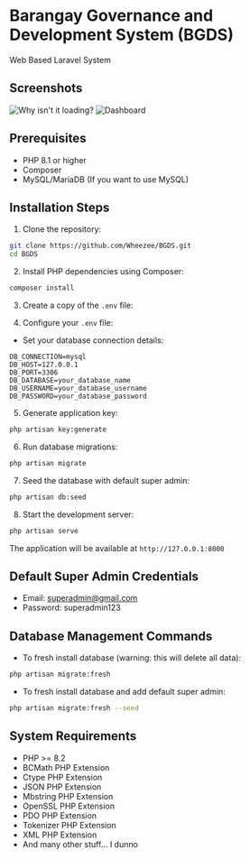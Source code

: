 # Barangay Governance and Development System (BGDS) 

Web Based Laravel System

## Screenshots
![Why isn't it loading?](https://i.imgur.com/ki1PmBD.png)
![Dashboard](https://i.imgur.com/v5q1sik.png)


## Prerequisites

- PHP 8.1 or higher
- Composer
- MySQL/MariaDB (If you want to use MySQL)

## Installation Steps

1. Clone the repository:
```bash
git clone https://github.com/Wheezee/BGDS.git
cd BGDS
```

2. Install PHP dependencies using Composer:
```bash
composer install
```

3. Create a copy of the `.env` file:

4. Configure your `.env` file:
- Set your database connection details:
```
DB_CONNECTION=mysql
DB_HOST=127.0.0.1
DB_PORT=3306
DB_DATABASE=your_database_name
DB_USERNAME=your_database_username
DB_PASSWORD=your_database_password
```

5. Generate application key:
```bash
php artisan key:generate
```

6. Run database migrations:
```bash
php artisan migrate
```

7. Seed the database with default super admin:
```bash
php artisan db:seed
```

8. Start the development server:
```bash
php artisan serve
```

The application will be available at `http://127.0.0.1:8000`

## Default Super Admin Credentials

- Email: superadmin@gmail.com
- Password: superadmin123

## Database Management Commands

- To fresh install database (warning: this will delete all data):
```bash
php artisan migrate:fresh
```

- To fresh install database and add default super admin:
```bash
php artisan migrate:fresh --seed
```

## System Requirements

- PHP >= 8.2
- BCMath PHP Extension
- Ctype PHP Extension
- JSON PHP Extension
- Mbstring PHP Extension
- OpenSSL PHP Extension
- PDO PHP Extension
- Tokenizer PHP Extension
- XML PHP Extension
- And many other stuff... I dunno
